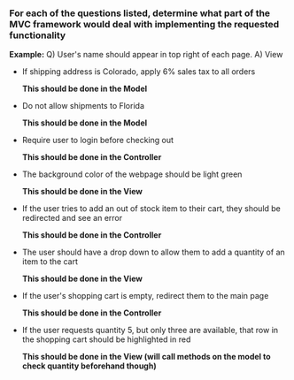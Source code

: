 ### For each of the questions listed, determine what part of the MVC framework would deal with implementing the requested functionality

**Example:** Q) User's name should appear in top right of each page.   A) View

- If shipping address is Colorado, apply 6% sales tax to all orders
	
	**This should be done in the Model**
	
- Do not allow shipments to Florida

	**This should be done in the Model**
	 
- Require user to login before checking out

	**This should be done in the Controller**
	
- The background color of the webpage should be light green

	**This should be done in the View**
	
- If the user tries to add an out of stock item to their cart, they should be redirected and see an error

	**This should be done in the Controller**
	
	
- The user should have a drop down to allow them to add a quantity of an item to the cart

	**This should be done in the View**
	
	
- If the user's shopping cart is empty, redirect them to the main page

	**This should be done in the Controller**
	
	
- If the user requests quantity 5, but only three are available, that row in the shopping cart should be highlighted in red

	**This should be done in the View (will call methods on the model to check quantity beforehand though)**

